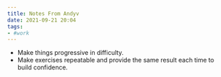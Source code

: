 ```yaml
---
title: Notes From Andyv
date: 2021-09-21 20:04
tags:
- #work
---
```


* Make things progressive in difficulty.
* Make exercises repeatable and provide the same result each time to build
  confidence. 
